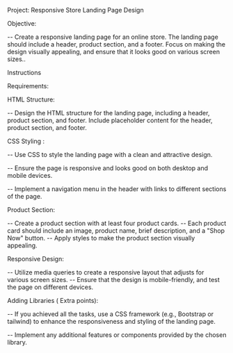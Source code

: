 Project: Responsive Store Landing Page Design

Objective:

-- Create a responsive landing page for an online store. The landing page should include a header, product section, and a footer. 
Focus on making the design visually appealing, and ensure that it looks good on various screen sizes..


Instructions

Requirements:

HTML Structure:

-- Design the HTML structure for the landing page, including a header, product section, and footer.
Include placeholder content for the header, product section, and footer.

CSS Styling :

-- Use CSS to style the landing page with a clean and attractive design.

-- Ensure the page is responsive and looks good on both desktop and mobile devices.

-- Implement a navigation menu in the header with links to different sections of the page.

Product Section:

-- Create a product section with at least four product cards.
-- Each product card should include an image, product name, brief description, and a "Shop Now" button.
-- Apply styles to make the product section visually appealing.

Responsive Design:

-- Utilize media queries to create a responsive layout that adjusts for various screen sizes.
-- Ensure that the design is mobile-friendly, and test the page on different devices.

Adding Libraries ( Extra points):

-- If you achieved all the tasks, use a CSS framework (e.g., Bootstrap or tailwind) to enhance the responsiveness and styling of the landing page.
 
-- Implement any additional features or components provided by the chosen library.
